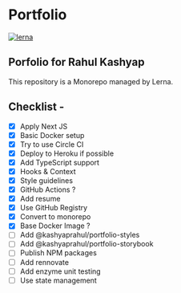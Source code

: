 # Portfolio

[![lerna](https://img.shields.io/badge/maintained%20with-lerna-cc00ff.svg)](https://lerna.js.org)

## Porfolio for Rahul Kashyap

This repository is a Monorepo managed by Lerna.

## Checklist -

* [x] Apply Next JS
* [x] Basic Docker setup
* [x] Try to use Circle CI
* [x] Deploy to Heroku if possible
* [x] Add TypeScript support 
* [x] Hooks & Context
* [x] Style guidelines
* [x] GitHub Actions ?
* [x] Add resume
* [x] Use GitHub Registry
* [x] Convert to monorepo
* [x] Base Docker Image ?
* [ ] Add @kashyaprahul/portfolio-styles
* [ ] Add @kashyaprahul/portfolio-storybook
* [ ] Publish NPM packages
* [ ] Add rennovate
* [ ] Add enzyme unit testing
* [ ] Use state management